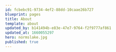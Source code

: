 ```yaml
---
id: fcbebc91-9734-4ef2-88dd-10caae26b727
blueprint: pages
title: About
template: about
updated_by: b141494b-e83e-47e7-9764-f2f9777af861
updated_at: 1660055297
hero: normslake.jpg
published: true
---
```


